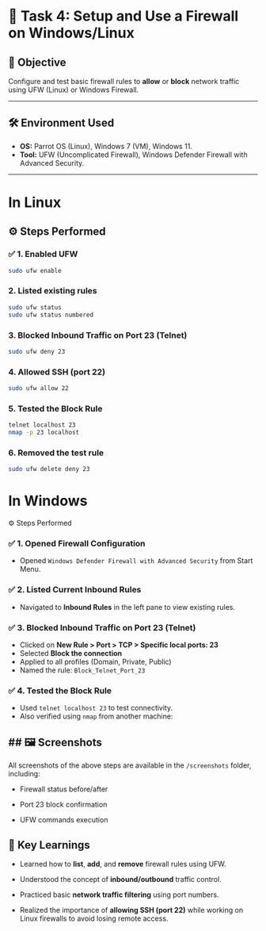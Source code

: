 # 🔐 Task 4: Setup and Use a Firewall on Windows/Linux

## 🎯 Objective

Configure and test basic firewall rules to **allow** or **block** network traffic using UFW (Linux) or Windows Firewall.

---

## 🛠️ Environment Used

- **OS:** Parrot OS (Linux), Windows 7 (VM), Windows 11.
- **Tool:** UFW (Uncomplicated Firewall),  Windows Defender Firewall with Advanced Security.


---

# In Linux

## ⚙️ Steps Performed

### ✅ 1. Enabled UFW

```bash
sudo ufw enable
```

### 2. Listed existing rules

```bash
sudo ufw status
sudo ufw status numbered
```

### 3. Blocked Inbound Traffic on Port 23 (Telnet)

```bash
sudo ufw deny 23
```

### 4. Allowed SSH (port 22)

```bash
sudo ufw allow 22
```

### 5. Tested the Block Rule

```bash
telnet localhost 23
nmap -p 23 localhost
```

### 6. Removed the test rule

```bash
sudo ufw delete deny 23
```
# In Windows
 ⚙️ Steps Performed

### ✅ 1. Opened Firewall Configuration
- Opened `Windows Defender Firewall with Advanced Security` from Start Menu.

### ✅ 2. Listed Current Inbound Rules
- Navigated to **Inbound Rules** in the left pane to view existing rules.

### ✅ 3. Blocked Inbound Traffic on Port 23 (Telnet)
- Clicked on **New Rule > Port > TCP > Specific local ports: 23**
- Selected **Block the connection**
- Applied to all profiles (Domain, Private, Public)
- Named the rule: `Block_Telnet_Port_23`

### ✅ 4. Tested the Block Rule
- Used `telnet localhost 23` to test connectivity.
- Also verified using `nmap` from another machine:



## ## 🖼️ Screenshots

All screenshots of the above steps are available in the `/screenshots` folder, including:

- Firewall status before/after
    
- Port 23 block confirmation
    
- UFW commands execution


## 🧠 Key Learnings

- Learned how to **list**, **add**, and **remove** firewall rules using UFW.
    
- Understood the concept of **inbound/outbound** traffic control.
    
- Practiced basic **network traffic filtering** using port numbers.
    
- Realized the importance of **allowing SSH (port 22)** while working on Linux firewalls to avoid losing remote access.
